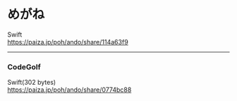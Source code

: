 めがね
======
  
  
Swift  
https://paiza.jp/poh/ando/share/114a63f9  
  

------  

### CodeGolf  

Swift(302 bytes)  
https://paiza.jp/poh/ando/share/0774bc88  

